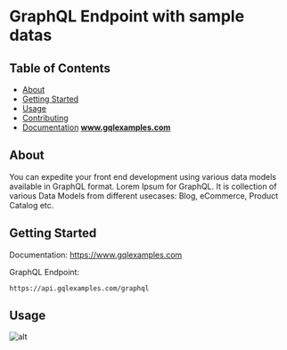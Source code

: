 # GraphQL Endpoint with sample datas

## Table of Contents

- [About](#about)
- [Getting Started](#getting_started)
- [Usage](#usage)
- [Contributing](../CONTRIBUTING.md)
- [Documentation](https://www.gqlexamples.com) __www.gqlexamples.com__

## About <a name = "about"></a>

You can expedite your front end development using various data models available in GraphQL format. 
Lorem Ipsum for GraphQL. It is collection of various Data Models from different usecases: Blog, eCommerce, Product Catalog etc.

## Getting Started <a name = "getting_started"></a>

Documentation: https://www.gqlexamples.com

GraphQL Endpoint:
```
https://api.gqlexamples.com/graphql
```


## Usage <a name = "usage"></a>
![alt](https://res.cloudinary.com/kannada-kosha/image/upload/v1647908533/Screen_Shot_2022-03-21_at_7.21.51_PM_sa0fww.png)

